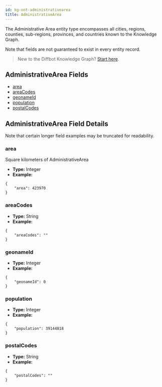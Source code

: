 ```yaml
---
id: kg-ont-administrativearea
title: AdministrativeArea
---
```


The Administrative Area entity type encompasses all cities, regions, counties, sub-regions, provinces, and countries known to the Knowledge Graph. 

Note that fields are not guaranteed to exist in every entity record.

>New to the Diffbot Knowledge Graph? [Start here](dql-quickstart).

## AdministrativeArea Fields
* [area](#area) 
* [areaCodes](#areacodes) 
* [geonameId](#geonameid) 
* [population](#population) 
* [postalCodes](#postalcodes) 

## AdministrativeArea Field Details
Note that certain longer field examples may be truncated for readability.

### area
  Square kilometers of AdministrativeArea
* **Type:** Integer
* **Example:**
```
{
	"area": 423970
}
```
### areaCodes
  
* **Type:** String
* **Example:**
```
{
	"areaCodes": ""
}
```
### geonameId
  
* **Type:** Integer
* **Example:**
```
{
	"geonameId": 0
}
```
### population
  
* **Type:** Integer
* **Example:**
```
{
	"population": 39144818
}
```
### postalCodes
  
* **Type:** String
* **Example:**
```
{
	"postalCodes": ""
}
```
